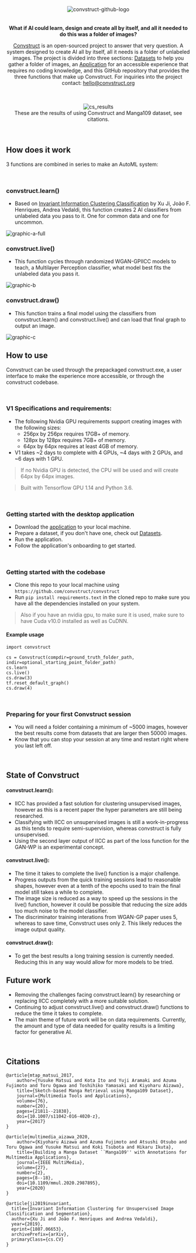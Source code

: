 <br>
<br>

<div align="center">
  <img src="https://i.ibb.co/K0rVXRc/convstruct-github-logo.png" alt="convstruct-github-logo" border="0">
</div>

<br>
<br>

<div align="center">
<strong>What if AI could learn, design and create all by itself, and all it needed to do this was a folder of images?</strong>
<br>

[Convstruct](https://convstruct.org) 
is an open-sourced project to answer that very question. A system designed to create AI all by itself, all it needs is a folder of unlabeled images. The project is divided into three sections: [Datasets](https://convstruct.org/datasets) to help you gather a folder of images, an [Application](https://convstruct.org/app) for an accessible experience that requires no coding knowledge, and this GitHub repository that provides the three functions that make up Convstruct.
For inquiries into the project contact:
hello@convstruct.org
</div>

<br>
<br>

<div align="center">
<img src="https://i.ibb.co/kgG3fR5/cs-results.png" alt="cs_results" border="0">
</div>
<div align="center">
These are the results of using Convstruct and Manga109 dataset, see citations.
</div>

<br>
<br>

## How does it work
3 functions are combined in series to make an AutoML system: 

<br>

### convstruct.<strong>learn()</strong>
  - Based on [Invariant Information Clustering Classification](https://arxiv.org/abs/1807.06653) by Xu Ji, João F. Henriques, Andrea Vedaldi, this function creates 2 AI classifiers from unlabeled data you pass to it. One for common data and one for uncommon.
  <img src="https://i.ibb.co/fGpCDGJ/graphic-a-full.png" alt="graphic-a-full" border="0">

### convstruct.<strong>live()</strong>
  - This function cycles through randomized WGAN-GPIICC models to teach, a Multilayer Perception classifier, what model best fits the unlabeled data you pass it.
  <img src="https://i.ibb.co/gtJDR4V/graphic-b.png" alt="graphic-b" border="0">

### convstruct.<strong>draw()</strong>
  - This function trains a final model using the classifiers from convstruct.learn() and convstruct.live() and can load that final graph to output an image.
  <img src="https://i.ibb.co/X5DfW3m/graphic-c.png" alt="graphic-c" border="0">

## How to use
Convstruct can be used through the prepackaged convstruct.exe, a user interface to make the experience more accessible, or through the convstruct codebase.

<br>

### V1 Specifications and requirements:
- The following Nvidia GPU requirements support creating images with the following sizes:
  - 256px by 256px requires 17GB+ of memory.
  - 128px by 128px requires 7GB+ of memory.
  - 64px by 64px requires at least 4GB of memory.
- V1 takes ~2 days to complete with 4 GPUs, ~4 days with 2 GPUs, and ~6 days with 1 GPU.
> If no Nvidia GPU is detected, the CPU will be used and will create 64px by 64px images.

> Built with Tensorflow GPU 1.14 and Python 3.6.


<br>

### Getting started with the desktop application
- Download the [application](https://github.com/convstruct/convstruct/releases/download/v1.0.0/Convstruct.exe) to your local machine.
- Prepare a dataset, if you don't have one, check out [Datasets](https://convstruct.org/datasets).
- Run the application.
- Follow the application's onboarding to get started.

<br>

### Getting started with the codebase
- Clone this repo to your local machine using `https://github.com/convstruct/convstruct`
- Run ``pip install requirements.text`` in the cloned repo to make sure you have all the dependencies installed on your system.
> Also if you have an nvidia gpu, to make sure it is used, make sure to have Cuda v10.0 installed as well as CuDNN.
#### Example usage
```
import convstruct

cs = Convstruct(compdir=ground_truth_folder_path, indir=optional_starting_point_folder_path)
cs.learn
cs.live()
cs.draw(3)
tf.reset_default_graph()
cs.draw(4)
```
<br>

### Preparing for your first Convstruct session
- You will need a folder containing a minimum of ~5000 images, however the best results come from datasets that are larger then 50000 images. 
- Know that you can stop your session at any time and restart right where you last left off.

<br>

## State of Convstruct
#### convstruct.learn():
- IICC has provided a fast solution for clustering unsupervised images, however as this is a recent paper the hyper parameters are still being researched.
- Classifying with IICC on unsupervised images is still a work-in-progress as this tends to require semi-supervision, whereas convstruct is fully unsupervised.
- Using the second layer output of IICC as part of the loss function for the GAN-WP is an experimental concept.

#### convstruct.live():
- The time it takes to complete the live() function is a major challenge.
- Progress outputs from the quick training sessions lead to reasonable shapes, however even at a tenth of the epochs used to train the final model still takes a while to complete.
- The image size is reduced as a way to speed up the sessions in the live() function, however it could be possible that reducing the size adds too much noise to the model classifier.
- The discriminator training interations from WGAN-GP paper uses 5, whereas to save time, Convstruct uses only 2. This likely reduces the image output quality.

#### convstruct.draw():
- To get the best results a long training session is currently needed. Reducing this in any way would allow for more models to be tried.

## Future work
- Removing the challenges facing convstruct.learn() by researching or replacing IICC completely with a more suitable solution.
- Continuing to adjust convstruct.live() and convstruct.draw() functions to reduce the time it takes to complete.
- The main theme of future work will be on data requirements. Currently, the amount and type of data needed for quality results is a limiting factor for generative AI.

<br>

## Citations

    @article{mtap_matsui_2017,
        author={Yusuke Matsui and Kota Ito and Yuji Aramaki and Azuma Fujimoto and Toru Ogawa and Toshihiko Yamasaki and Kiyoharu Aizawa},
        title={Sketch-based Manga Retrieval using Manga109 Dataset},
        journal={Multimedia Tools and Applications},
        volume={76},
        number={20},
        pages={21811--21838},
        doi={10.1007/s11042-016-4020-z},
        year={2017}
    }
    
    @article{multimedia_aizawa_2020,
        author={Kiyoharu Aizawa and Azuma Fujimoto and Atsushi Otsubo and Toru Ogawa and Yusuke Matsui and Koki Tsubota and Hikaru Ikuta},
        title={Building a Manga Dataset ``Manga109'' with Annotations for Multimedia Applications},
        journal={IEEE MultiMedia},
        volume={27},
        number={2},
        pages={8--18},
        doi={10.1109/mmul.2020.2987895},
        year={2020}
    }
    
    @article{ji2019invariant,
      title={Invariant Information Clustering for Unsupervised Image Classification and Segmentation}, 
      author={Xu Ji and João F. Henriques and Andrea Vedaldi},
      year={2019},
      eprint={1807.06653},
      archivePrefix={arXiv},
      primaryClass={cs.CV}
    }

<br>
